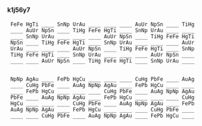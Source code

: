 #### k1j56y7

     FeFe HgTi ____ SnNp UrAu ____ ____ ____ AuUr NpSn ____ TiHg
     ____ AuUr NpSn ____ TiHg FeFe HgTi ____ SnNp UrAu ____ ____
     ____ SnNp UrAu ____ ____ ____ AuUr NpSn ____ TiHg FeFe HgTi
     NpSn ____ TiHg FeFe HgTi ____ SnNp UrAu ____ ____ ____ AuUr
     UrAu ____ ____ ____ AuUr NpSn ____ TiHg FeFe HgTi ____ SnNp
     TiHg FeFe HgTi ____ SnNp UrAu ____ ____ ____ AuUr NpSn ____
     ____ ____ AuUr NpSn ____ TiHg FeFe HgTi ____ SnNp UrAu ____


     NpNp AgAu ____ FePb HgCu ____ ____ ____ CuHg PbFe ____ AuAg
     ____ CuHg PbFe ____ AuAg NpNp AgAu ____ FePb HgCu ____ ____
     ____ FePb HgCu ____ ____ ____ CuHg PbFe ____ AuAg NpNp AgAu
     PbFe ____ AuAg NpNp AgAu ____ FePb HgCu ____ ____ ____ CuHg
     HgCu ____ ____ ____ CuHg PbFe ____ AuAg NpNp AgAu ____ FePb
     AuAg NpNp AgAu ____ FePb HgCu ____ ____ ____ CuHg PbFe ____
     ____ ____ CuHg PbFe ____ AuAg NpNp AgAu ____ FePb HgCu ____


